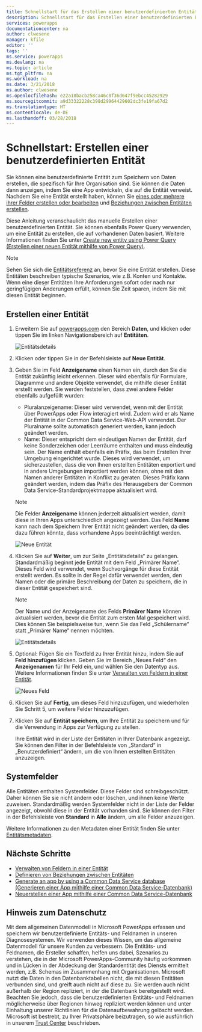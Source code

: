 ```yaml
---
title: Schnellstart für das Erstellen einer benutzerdefinierten Entität | Microsoft-Dokumentation
description: Schnellstart für das Erstellen einer benutzerdefinierten Entität, die auf einer anderen Entität basiert oder von Grund auf neu erstellt wird
services: powerapps
documentationcenter: na
author: clwesene
manager: kfile
editor: ''
tags: ''
ms.service: powerapps
ms.devlang: na
ms.topic: article
ms.tgt_pltfrm: na
ms.workload: na
ms.date: 3/21/2018
ms.author: clwesene
ms.openlocfilehash: e22a18bacb258ca46c8f36d647f9ebcc45282929
ms.sourcegitcommit: a9d33322228c398d29964429602dc3fe19fa67d2
ms.translationtype: HT
ms.contentlocale: de-DE
ms.lasthandoff: 03/28/2018
---
```

# <a name="quickstart-create-a-custom-entity"></a>Schnellstart: Erstellen einer benutzerdefinierten Entität
Sie können eine benutzerdefinierte Entität zum Speichern von Daten erstellen, die spezifisch für Ihre Organisation sind. Sie können die Daten dann anzeigen, indem Sie eine App entwickeln, die auf die Entität verweist. Nachdem Sie eine Entität erstellt haben, können Sie [eines oder mehrere ihrer Felder erstellen oder bearbeiten](data-platform-manage-fields.md) und [Beziehungen zwischen Entitäten erstellen](data-platform-entity-lookup.md).

Diese Anleitung veranschaulicht das manuelle Erstellen einer benutzerdefinierten Entität. Sie können ebenfalls Power Query verwenden, um eine Entität zu erstellen, die auf vorhandenen Daten basiert. Weitere Informationen finden Sie unter [Create new entity using Power Query (Erstellen einer neuen Entität mithilfe von Power Query)](data-platform-cds-newentity-pq.md).

> [!NOTE]
> Sehen Sie sich die [Entitätsreferenz](../../developer/common-data-service/reference/about-entity-reference.md) an, bevor Sie eine Entität erstellen. Diese Entitäten beschreiben typische Szenarios, wie z.B. Konten und Kontakte. Wenn eine dieser Entitäten Ihre Anforderungen sofort oder nach nur geringfügigen Änderungen erfüllt, können Sie Zeit sparen, indem Sie mit diesen Entität beginnen.

## <a name="create-an-entity"></a>Erstellen einer Entität
1. Erweitern Sie auf [powerapps.com](https://web.powerapps.com) den Bereich **Daten**, und klicken oder tippen Sie im linken Navigationsbereich auf **Entitäten**.

    ![Entitätsdetails](./media/data-platform-cds-create-entity/entitylist.png "Entitätsliste")

2. Klicken oder tippen Sie in der Befehlsleiste auf **Neue Entität**.
3. Geben Sie im Feld **Anzeigename** einen Namen ein, durch den Sie die Entität zukünftig leicht erkennen. Dieser wird ebenfalls für Formulare, Diagramme und andere Objekte verwendet, die mithilfe dieser Entität erstellt werden. Sie werden feststellen, dass zwei andere Felder ebenfalls aufgefüllt wurden:

    * Pluralanzeigename: Dieser wird verwendet, wenn mit der Entität über PowerApps oder Flow interagiert wird. Zudem wird er als Name der Entität in der Common Data Service-Web-API verwendet. Der Pluralname sollte automatisch generiert werden, kann jedoch geändert werden.
    * Name: Dieser entspricht dem eindeutigen Namen der Entität, darf keine Sonderzeichen oder Leerräume enthalten und muss eindeutig sein. Der Name enthält ebenfalls ein Präfix, das beim Erstellen Ihrer Umgebung eingerichtet wurde. Dieses wird verwendet, um sicherzustellen, dass die von Ihnen erstellten Entitäten exportiert und in andere Umgebungen importiert werden können, ohne mit den Namen anderer Entitäten in Konflikt zu geraten. Dieses Präfix kann geändert werden, indem das Präfix des Herausgebers der Common Data Service-Standardprojektmappe aktualisiert wird.

    > [!NOTE]
    > Die Felder **Anzeigename** können jederzeit aktualisiert werden, damit diese in Ihren Apps unterschiedlich angezeigt werden. Das Feld **Name** kann nach dem Speichern Ihrer Entität nicht geändert werden, da dies dazu führen könnte, dass vorhandene Apps beeinträchtigt werden.

    ![Neue Entität](./media/data-platform-cds-create-entity/newentitypanel.png "Bereich „Neue Entität“")

4. Klicken Sie auf **Weiter**, um zur Seite „Entitätsdetails“ zu gelangen. Standardmäßig beginnt jede Entität mit dem Feld „Primärer Name“. Dieses Feld wird verwendet, wenn Suchvorgänge für diese Entität erstellt werden. Es sollte in der Regel dafür verwendet werden, den Namen oder die primäre Beschreibung der Daten zu speichern, die in dieser Entität gespeichert sind.

    > [!NOTE]
    > Der Name und der Anzeigename des Felds **Primärer Name** können aktualisiert werden, bevor die Entität zum ersten Mal gespeichert wird. Dies können Sie beispielsweise tun, wenn Sie das Feld „Schülername“ statt „Primärer Name“ nennen möchten.

    ![Entitätsdetails](./media/data-platform-cds-create-entity/newentitydetails.png "Neue Entitätsdetails")

5. Optional: Fügen Sie ein Textfeld zu Ihrer Entität hinzu, indem Sie auf **Feld hinzufügen** klicken. Geben Sie im Bereich „Neues Feld“ den **Anzeigenamen** für Ihr Feld ein, und wählen Sie den Datentyp aus. Weitere Informationen finden Sie unter [Verwalten von Feldern in einer Entität](data-platform-manage-fields.md).

    ![Neues Feld](./media/data-platform-cds-create-entity/newfieldpanel-2.png "Bereich „Neues Feld“")


6. Klicken Sie auf **Fertig**, um dieses Feld hinzuzufügen, und wiederholen Sie Schritt 5, um weitere Felder hinzuzufügen.
7. Klicken Sie auf **Entität speichern**, um Ihre Entität zu speichern und für die Verwendung in Apps zur Verfügung zu stellen.

    Ihre Entität wird in der Liste der Entitäten in Ihrer Datenbank angezeigt. Sie können den Filter in der Befehlsleiste von „Standard“ in „Benutzerdefiniert“ ändern, um die von Ihnen erstellten Entitäten anzuzeigen.

## <a name="system-fields"></a>Systemfelder
Alle Entitäten enthalten Systemfelder. Diese Felder sind schreibgeschützt. Daher können Sie sie nicht ändern oder löschen, und ihnen keine Werte zuweisen. Standardmäßig werden Systemfelder nicht in der Liste der Felder angezeigt, obwohl diese in der Entität vorhanden sind. Sie können den Filter in der Befehlsleiste von **Standard** in **Alle** ändern, um alle Felder anzuzeigen.

Weitere Informationen zu den Metadaten einer Entität finden Sie unter [Entitätsmetadaten](../../developer/common-data-service/entity-metadata.md).

## <a name="next-steps"></a>Nächste Schritte
* [Verwalten von Feldern in einer Entität](data-platform-manage-fields.md)
* [Definieren von Beziehungen zwischen Entitäten](data-platform-entity-lookup.md)
* [Generate an app by using a Common Data Service database (Generieren einer App mithilfe einer Common Data Service-Datenbank)](../canvas-apps/data-platform-create-app.md)
* [Neuerstellen einer App mithilfe einer Common Data Service-Datenbank](../canvas-apps/data-platform-create-app-scratch.md)

## <a name="privacy-notice"></a>Hinweis zum Datenschutz
Mit dem allgemeinen Datenmodell in Microsoft PowerApps erfassen und speichern wir benutzerdefinierte Entitäts- und Feldnamen in unseren Diagnosesystemen.  Wir verwenden dieses Wissen, um das allgemeine Datenmodell für unsere Kunden zu verbessern. Die Entitäts- und Feldnamen, die Ersteller schaffen, helfen uns dabei, Szenarios zu verstehen, die in der Microsoft PowerApps-Community häufig vorkommen und in Lücken in der Abdeckung der Standardentität des Diensts ermittelt werden, z.B. Schemas im Zusammenhang mit Organisationen. Microsoft nutzt die Daten in den Datenbanktabellen nicht, die mit diesen Entitäten verbunden sind, und greift auch nicht auf diese zu. Sie werden auch nicht außerhalb der Region repliziert, in der die Datenbank bereitgestellt wird. Beachten Sie jedoch, dass die benutzerdefinierten Entitäts- und Feldnamen möglicherweise über Regionen hinweg repliziert werden können und unter Einhaltung unserer Richtlinien für die Datenaufbewahrung gelöscht werden. Microsoft ist bestrebt, zu Ihrer Privatsphäre beizutragen, so wie ausführlich in unserem [Trust Center](https://www.microsoft.com/trustcenter/Privacy/default.aspx) beschrieben.

